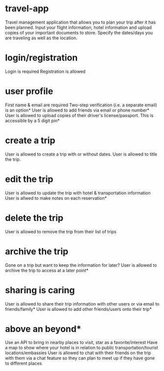 # travel-app
Travel management application that allows you to plan your trip after it has been planned. Input your flight information, hotel information and upload copies of your important documents to store. Specify the dates/days you are traveling as well as the location.

# login/registration
Login is required
Registration is allowed

# user profile
First name & email are required
Two-step verification (i.e. a separate email) is an option*
User is allowed to add friends via email or phone number*
User is allowed to upload copies of their driver's license/passport. This is accessible by a 5 digit pin*

# create a trip
User is allowed to create a trip with or without dates. 
User is allowed to title the trip.

# edit the trip
User is allowed to update the trip with hotel & transportation information
User is allwed to make notes on each reservation*

# delete the trip
User is allowed to remove the trip from their list of trips

# archive the trip
Gone on a trip but want to keep the information for later? User is allowed to archive the trip to access at a later point*

# sharing is caring
User is allowed to share their trip information with other users or via email to friends/family*
User is allowed to add other friends/users onto their trip*

# above an beyond*
Use an API to bring in nearby places to visit, star as a favorite/interest
Have a map to show where your hotel is in relation to public transportation/tourist locations/embassies
User is allowed to chat with their friends on the trip with them via a chat feature so they can plan to meet up if they have gone to different places